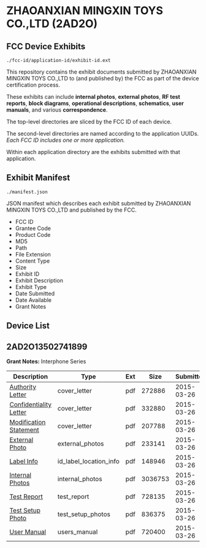 # ZHAOANXIAN MINGXIN TOYS CO.,LTD (2AD2O)
## FCC Device Exhibits

```
./fcc-id/application-id/exhibit-id.ext
```

This repository contains the exhibit documents submitted by ZHAOANXIAN MINGXIN TOYS CO.,LTD to (and published by) the FCC as part of the device certification process.

These exhibits can include **internal photos**, **external photos**, **RF test reports**, **block diagrams**, **operational descriptions**, **schematics**, **user manuals**, and various **correspondence**.

The top-level directories are sliced by the FCC ID of each device.

The second-level directories are named according to the application UUIDs. *Each FCC ID includes one or more application.*

Within each application directory are the exhibits submitted with that application. 

## Exhibit Manifest

```
./manifest.json
```

JSON manifest which describes each exhibit submitted by ZHAOANXIAN MINGXIN TOYS CO.,LTD and published by the FCC.

- FCC ID
- Grantee Code
- Product Code
- MD5
- Path
- File Extension
- Content Type
- Size
- Exhibit ID
- Exhibit Description
- Exhibit Type
- Date Submitted
- Date Available
- Grant Notes

## Device List
## 2AD2O13502741899
**Grant Notes:** Interphone Series

| Description | Type | Ext | Size | Submitted | Available |
| ----------- | ---- | --- | ---- | --------- | --------- |
| [Authority Letter](2AD2O13502741899/85a17e1d3cf7865ece59b2a873a2ac55/2567353.pdf) | cover_letter | pdf | 272886 | 2015-03-26 | 2015-03-26 |
| [Confidentiality Letter](2AD2O13502741899/85a17e1d3cf7865ece59b2a873a2ac55/2567354.pdf) | cover_letter | pdf | 332880 | 2015-03-26 | 2015-03-26 |
| [Modification Statement](2AD2O13502741899/85a17e1d3cf7865ece59b2a873a2ac55/2567358.pdf) | cover_letter | pdf | 207788 | 2015-03-26 | 2015-03-26 |
| [External Photo](2AD2O13502741899/85a17e1d3cf7865ece59b2a873a2ac55/2567355.pdf) | external_photos | pdf | 233141 | 2015-03-26 | 2015-03-26 |
| [Label Info](2AD2O13502741899/85a17e1d3cf7865ece59b2a873a2ac55/2567357.pdf) | id_label_location_info | pdf | 148946 | 2015-03-26 | 2015-03-26 |
| [Internal Photos](2AD2O13502741899/85a17e1d3cf7865ece59b2a873a2ac55/2567356.pdf) | internal_photos | pdf | 3036753 | 2015-03-26 | 2015-03-26 |
| [Test Report](2AD2O13502741899/85a17e1d3cf7865ece59b2a873a2ac55/2567359.pdf) | test_report | pdf | 728135 | 2015-03-26 | 2015-03-26 |
| [Test Setup Photo](2AD2O13502741899/85a17e1d3cf7865ece59b2a873a2ac55/2567360.pdf) | test_setup_photos | pdf | 836375 | 2015-03-26 | 2015-03-26 |
| [User Manual](2AD2O13502741899/85a17e1d3cf7865ece59b2a873a2ac55/2567361.pdf) | users_manual | pdf | 720400 | 2015-03-26 | 2015-03-26 |
